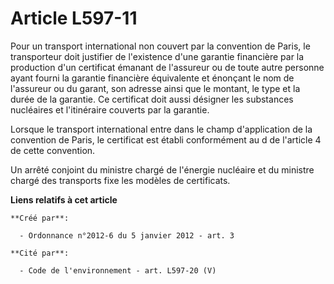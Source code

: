 # Article L597-11

Pour un transport international non couvert par la convention de Paris, le transporteur doit justifier de l'existence d'une
garantie financière par la production d'un certificat émanant de l'assureur ou de toute autre personne ayant fourni la
garantie financière équivalente et énonçant le nom de l'assureur ou du garant, son adresse ainsi que le montant, le type et
la durée de la garantie. Ce certificat doit aussi désigner les substances nucléaires et l'itinéraire couverts par la
garantie.

Lorsque le transport international entre dans le champ d'application de la convention de Paris, le certificat est établi
conformément au d de l'article 4 de cette convention.

Un arrêté conjoint du ministre chargé de l'énergie nucléaire et du ministre chargé des transports fixe les modèles de
certificats.

**Liens relatifs à cet article**

	**Créé par**:

	  - Ordonnance n°2012-6 du 5 janvier 2012 - art. 3

	**Cité par**:

	  - Code de l'environnement - art. L597-20 (V)
